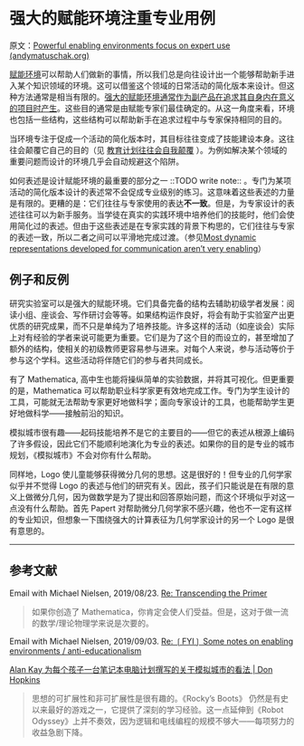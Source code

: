 # 强大的赋能环境注重专业用例

原文：[Powerful enabling environments focus on expert use (andymatuschak.org)](https://notes.andymatuschak.org/z8jg7T3YhvyXiEpy4humYAioLUEjnrdZgwHYs)

[赋能环境](https://notes.andymatuschak.org/z3DaBP4vN1dutjUgrk3jbEeNxScccvDCxDgXe)可以帮助人们做新的事情，所以我们总是向往设计出一个能够帮助新手进入某个知识领域的环境。这可以借鉴这个领域的日常活动的简化版本来设计。但这种方法通常是相当有限的。[强大的赋能环境通常作为副产品在追求其自身内在意义的项目时产生](https://notes.andymatuschak.org/z4N6d29XL2PZXCa64HPcxA64RGWDb6Cagc1gs)。这些目的通常是由赋能专家们最佳确定的。从这一角度来看，环境也包括一些结构，这些结构可以帮助新手在追求过程中与专家保持相同的目的。

当环境专注于促成一个活动的简化版本时，其目标往往变成了技能建设本身。这往往会颠覆它自己的目的（见 [教育计划往往会自我颠覆](https://notes.andymatuschak.org/z6qfYv9SPx6M9FZPzVj7o4qVRD1iTGJpMfz6J) ）。为例如解决某个领域的重要问题而设计的环境几乎会自动规避这个陷阱。

如何表述是设计赋能环境的最重要的部分之一 ::TODO write note:: 。专门为某项活动的简化版本设计的表述常不会促成专业级别的练习。这意味着这些表述的力量是有限的。更糟的是：它们往往与专家使用的表达**不一致**。但是，为专家设计的表述往往可以为新手服务。当学徒在真实的实践环境中培养他们的技能时，他们会使用简化过的表述。但由于这些表述是在专家实践的背景下构思的，它们往往与专家的表述一致，所以二者之间可以平滑地完成过渡。（参见[Most dynamic representations developed for communication aren’t very enabling](https://notes.andymatuschak.org/zB5wf5crA1jVZb6CycZSjGRTjSkw2BpsdjG)）

## 例子和反例

研究实验室可以是强大的赋能环境。它们具备完备的结构去辅助初级学者发展：阅读小组、座谈会、写作研讨会等等。如果结构运作良好，将会有助于实验室产出更优质的研究成果，而不只是单纯为了培养技能。许多这样的活动（如座谈会）实际上对有经验的学者来说可能更为重要。它们是为了这个目的而设立的，甚至增加了额外的结构，使相关的初级教师更容易参与进来。对每个人来说，参与活动等价于参与这个学科。这些活动将伴随它们的参与者共同成长。

有了 Mathematica, 高中生也能将操纵简单的实验数据，并将其可视化。但更重要的是，Mathematica 可以帮助职业科学家更有效地完成工作。专门为学生设计的工具，可能就无法帮助专家更好地做科学；面向专家设计的工具，也能帮助学生更好地做科学——接触前沿的知识。

模拟城市很有趣——起码技能培养不是它的主要目的——但它的表述从根源上编码了许多假设，因此它们不能顺利地演化为专业的表述。如果你的目的是专业的城市规划，《模拟城市》不会对你有什么帮助。

同样地，Logo 使儿童能够获得微分几何的思想。这是很好的！但专业的几何学家似乎并不觉得 Logo 的表述与他们的研究有关。因此，孩子们只能说是在有限的意义上做微分几何，因为做数学是为了提出和回答原始问题，而这个环境似乎对这一点没有什么帮助。首先 Papert 对帮助微分几何学家不感兴趣，他也不一定有这样的专业知识，但想象一下围绕强大的计算表征为几何学家设计的另一个 Logo 是很有意思的。

------

## 参考文献

Email with Michael Nielsen, 2019/08/23. [Re: Transcending the Primer](javascript:void(0))

> 如果你创造了 Mathematica，你肯定会使人们受益。但是，这对于做一流的数学/理论物理学来说是次要的。

Email with Michael Nielsen, 2019/09/03. [Re: ❲FYI❳ Some notes on enabling environments / anti-educationalism](javascript:void(0))

[Alan Kay 为每个孩子一台笔记本电脑计划撰写的关于模拟城市的看法 | Don Hopkins](https://web.archive.org/web/20130904163228/https://www.donhopkins.com/drupal/node/134)

> 思想的可扩展性和非可扩展性是很有趣的。《Rocky’s Boots》 仍然是有史以来最好的游戏之一，它提供了深刻的学习经验。这一点延伸到《Robot Odyssey》上并不奏效，因为逻辑和电线编程的规模不够大——每项努力的收益急剧下降。